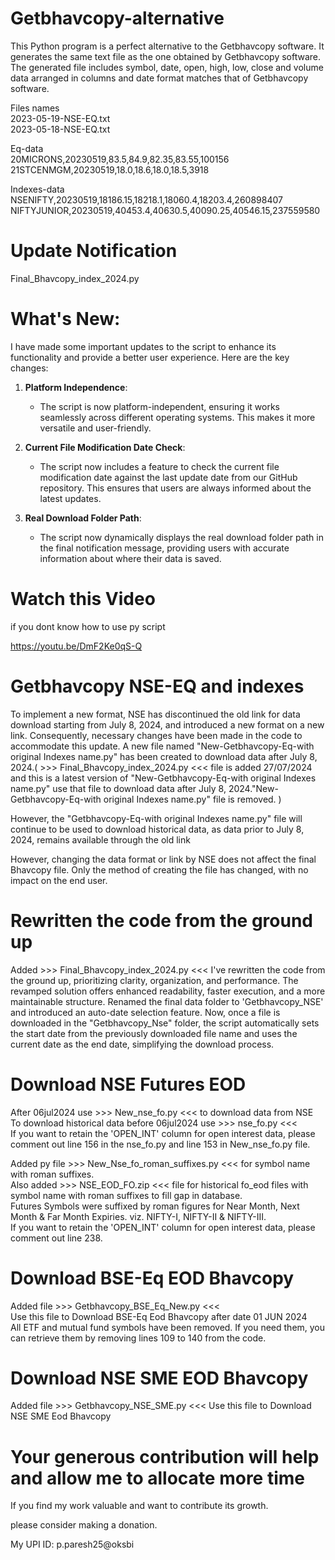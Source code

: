 # Getbhavcopy-alternative
This Python program is a perfect alternative to the Getbhavcopy software.
It generates the same text file as the one obtained by Getbhavcopy software.
The generated file includes symbol, date, open, high, low, close and volume data arranged in columns and date format matches that of Getbhavcopy software.

Files names<br>
2023-05-19-NSE-EQ.txt<br>
2023-05-18-NSE-EQ.txt<br>

Eq-data<br>
20MICRONS,20230519,83.5,84.9,82.35,83.55,100156<br>
21STCENMGM,20230519,18.0,18.6,18.0,18.5,3918<br>

Indexes-data<br>
NSENIFTY,20230519,18186.15,18218.1,18060.4,18203.4,260898407<br>
NIFTYJUNIOR,20230519,40453.4,40630.5,40090.25,40546.15,237559580<br>

# Update Notification
  Final_Bhavcopy_index_2024.py
  
# What's New:

I have made some important updates to the script to enhance its functionality and provide a better user experience. Here are the key changes:

1. **Platform Independence**:
   - The script is now platform-independent, ensuring it works seamlessly across different operating systems. This makes it more versatile and user-friendly.

2. **Current File Modification Date Check**:
   - The script now includes a feature to check the current file modification date against the last update date from our GitHub repository. This ensures that users are always informed about the latest updates.

3. **Real Download Folder Path**:
   - The script now dynamically displays the real download folder path in the final notification message, providing users with accurate information about where their data is saved.

# Watch this Video
if you dont know how to use py script<br>

https://youtu.be/DmF2Ke0qS-Q

# Getbhavcopy NSE-EQ and indexes

To implement a new format, NSE has discontinued the old link for data download starting from July 8, 2024, and introduced a new format on a new link. Consequently, necessary changes have been made in the code to accommodate this update. A new file named "New-Getbhavcopy-Eq-with original Indexes name.py" has been created to download data after July 8, 2024.( >>> Final_Bhavcopy_index_2024.py <<< file is added 27/07/2024 and this is a latest version of "New-Getbhavcopy-Eq-with original Indexes name.py" use that file to download data after July 8, 2024."New-Getbhavcopy-Eq-with original Indexes name.py" file is removed. )<br>

However, the "Getbhavcopy-Eq-with original Indexes name.py" file will continue to be used to download historical data, as data prior to July 8, 2024, remains available through the old link

However, changing the data format or link by NSE does not affect the final Bhavcopy file. Only the method of creating the file has changed, with no impact on the end user.

# Rewritten the code from the ground up
 Added >>> Final_Bhavcopy_index_2024.py <<< I've rewritten the code from the ground up, prioritizing clarity, organization, and performance. The revamped solution offers enhanced readability, faster execution, and a more maintainable structure. Renamed the final data folder to 'Getbhavcopy_NSE' and introduced an auto-date selection feature. Now, once a file is downloaded in the "Getbhavcopy_Nse" folder, the script automatically sets the start date from the previously downloaded file name and uses the current date as the end date, simplifying the download process.

# Download NSE Futures EOD

After 06jul2024 use >>> New_nse_fo.py <<< to download data from NSE<br>
To download historical data before 06jul2024 use >>> nse_fo.py <<<  <br>
If you want to retain the 'OPEN_INT' column for open interest data, please comment out line 156 in the nse_fo.py and line 153 in New_nse_fo.py file.<br>

Added py file >>> New_Nse_fo_roman_suffixes.py <<< for symbol name with roman suffixes.<br>
Also added >>> NSE_EOD_FO.zip <<< file for historical fo_eod files with symbol name with roman suffixes to fill gap in database.<br>
Futures Symbols were suffixed by roman figures for Near Month, Next Month & Far Month Expiries. viz. NIFTY-I, NIFTY-II & NIFTY-III.<br>
If you want to retain the 'OPEN_INT' column for open interest data, please comment out line 238.<br>

# Download BSE-Eq EOD Bhavcopy 

Added file >>> Getbhavcopy_BSE_Eq_New.py <<< <br>
Use this file to Download BSE-Eq Eod Bhavcopy after date 01 JUN 2024 <br>
All ETF and mutual fund symbols have been removed. If you need them, you can retrieve them by removing lines 109 to 140 from the code.<br> 

# Download NSE SME EOD Bhavcopy
Added file >>> Getbhavcopy_NSE_SME.py <<<
Use this file to Download NSE SME Eod Bhavcopy

# Your generous contribution will help and allow me to allocate more time

If you find my work valuable and want to contribute its growth.

please consider making a donation. 

My UPI ID: p.paresh25@oksbi


